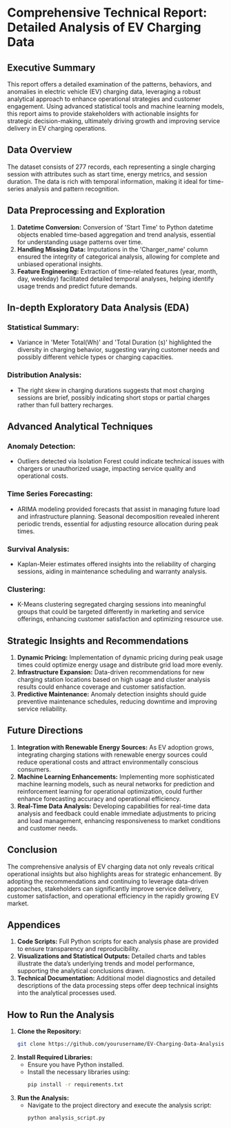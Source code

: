# Comprehensive Technical Report: Detailed Analysis of EV Charging Data

## Executive Summary     
This report offers a detailed examination of the patterns, behaviors, and anomalies in electric vehicle (EV) charging data, leveraging a robust analytical approach to enhance operational strategies and customer engagement. Using advanced statistical tools and machine learning models, this report aims to provide stakeholders with actionable insights for strategic decision-making, ultimately driving growth and improving service delivery in EV charging operations.   
 
## Data Overview 
The dataset consists of 277 records, each representing a single charging session with attributes such as start time, energy metrics, and session duration. The data is rich with temporal information, making it ideal for time-series analysis and pattern recognition. 
 
## Data Preprocessing and Exploration
1. **Datetime Conversion:** Conversion of 'Start Time' to Python datetime objects enabled time-based aggregation and trend analysis, essential for understanding usage patterns over time.
2. **Handling Missing Data:** Imputations in the 'Charger_name' column ensured the integrity of categorical analysis, allowing for complete and unbiased operational insights.
3. **Feature Engineering:** Extraction of time-related features (year, month, day, weekday) facilitated detailed temporal analyses, helping identify usage trends and predict future demands.

## In-depth Exploratory Data Analysis (EDA)
### Statistical Summary:
- Variance in 'Meter Total(Wh)' and 'Total Duration (s)' highlighted the diversity in charging behavior, suggesting varying customer needs and possibly different vehicle types or charging capacities.

### Distribution Analysis:
- The right skew in charging durations suggests that most charging sessions are brief, possibly indicating short stops or partial charges rather than full battery recharges.

## Advanced Analytical Techniques
### Anomaly Detection:
- Outliers detected via Isolation Forest could indicate technical issues with chargers or unauthorized usage, impacting service quality and operational costs.

### Time Series Forecasting:
- ARIMA modeling provided forecasts that assist in managing future load and infrastructure planning. Seasonal decomposition revealed inherent periodic trends, essential for adjusting resource allocation during peak times.

### Survival Analysis:
- Kaplan-Meier estimates offered insights into the reliability of charging sessions, aiding in maintenance scheduling and warranty analysis.

### Clustering:
- K-Means clustering segregated charging sessions into meaningful groups that could be targeted differently in marketing and service offerings, enhancing customer satisfaction and optimizing resource use.

## Strategic Insights and Recommendations
1. **Dynamic Pricing:** Implementation of dynamic pricing during peak usage times could optimize energy usage and distribute grid load more evenly.
2. **Infrastructure Expansion:** Data-driven recommendations for new charging station locations based on high usage and cluster analysis results could enhance coverage and customer satisfaction.
3. **Predictive Maintenance:** Anomaly detection insights should guide preventive maintenance schedules, reducing downtime and improving service reliability.

## Future Directions
1. **Integration with Renewable Energy Sources:** As EV adoption grows, integrating charging stations with renewable energy sources could reduce operational costs and attract environmentally conscious consumers.
2. **Machine Learning Enhancements:** Implementing more sophisticated machine learning models, such as neural networks for prediction and reinforcement learning for operational optimization, could further enhance forecasting accuracy and operational efficiency.
3. **Real-Time Data Analysis:** Developing capabilities for real-time data analysis and feedback could enable immediate adjustments to pricing and load management, enhancing responsiveness to market conditions and customer needs.

## Conclusion
The comprehensive analysis of EV charging data not only reveals critical operational insights but also highlights areas for strategic enhancement. By adopting the recommendations and continuing to leverage data-driven approaches, stakeholders can significantly improve service delivery, customer satisfaction, and operational efficiency in the rapidly growing EV market.

## Appendices
1. **Code Scripts:** Full Python scripts for each analysis phase are provided to ensure transparency and reproducibility.
2. **Visualizations and Statistical Outputs:** Detailed charts and tables illustrate the data’s underlying trends and model performance, supporting the analytical conclusions drawn.
3. **Technical Documentation:** Additional model diagnostics and detailed descriptions of the data processing steps offer deep technical insights into the analytical processes used.

## How to Run the Analysis
1. **Clone the Repository:**
   ```bash
   git clone https://github.com/yourusername/EV-Charging-Data-Analysis.git
   ```
2. **Install Required Libraries:**
   - Ensure you have Python installed.
   - Install the necessary libraries using:
     ```bash
     pip install -r requirements.txt
     ```
3. **Run the Analysis:**
   - Navigate to the project directory and execute the analysis script:
     ```bash
     python analysis_script.py
     ```

